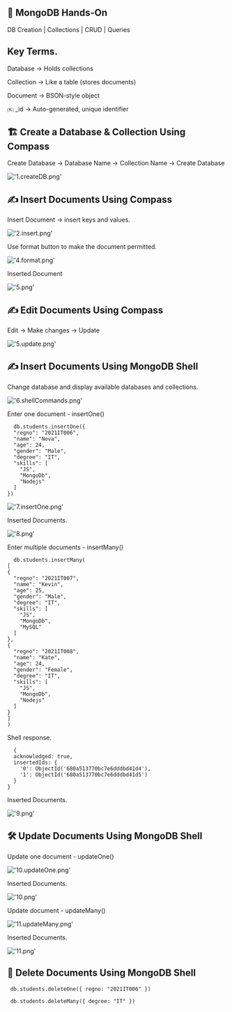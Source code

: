 ## 🍃 MongoDB Hands-On

 DB Creation | Collections |  CRUD |  Queries

## Key Terms.

Database → Holds collections

Collection → Like a table (stores documents)

Document → BSON-style object

🄚 _id →  Auto-generated, unique identifier

## 🏗️ Create a Database & Collection Using Compass

Create Database -> Database Name -> Collection Name -> Create Database

!['1.createDB.png'](./Images/1.createDB.png)

## ✍️ Insert Documents Using Compass

Insert Document -> insert keys and values. 

!['2.insert.png'](./Images/2.insert.png)

Use format button to make the document permitted.

!['4.format.png'](./Images/4.format.png)

Inserted Document

!['5.png'](./Images/5.png)

## ✍️ Edit Documents Using Compass

Edit -> Make changes -> Update

!['5.update.png'](./Images/5.update.png)

## ✍️ Insert Documents Using MongoDB Shell

Change database and display available databases and collections.

!['6.shellCommands.png'](./Images/6.shellCommands.png)

Enter one document - insertOne()

~~~
  db.students.insertOne({
  "regno": "2021IT006",
  "name": "Nova",
  "age": 24,
  "gender": "Male",
  "degree": "IT",
  "skills": [
    "JS",
    "MongoDb",
    "Nodejs"
  ]
})
~~~

!['7.insertOne.png'](./Images/7.insertOne.png)

Inserted Documents.

!['8.png'](./Images/9.png)

Enter multiple documents - insertMany()

~~~
  db.students.insertMany(
[
{
  "regno": "2021IT007",
  "name": "Kevin",
  "age": 25,
  "gender": "Male",
  "degree": "IT",
  "skills": [
    "JS",
    "MongoDb",
    "MySQL"
  ]
},
{
  "regno": "2021IT008",
  "name": "Kate",
  "age": 24,
  "gender": "Female",
  "degree": "IT",
  "skills": [
    "JS",
    "MongoDb",
    "Nodejs"
  ]
}
]
)

~~~

Shell response.
~~~
  {
  acknowledged: true,
  insertedIds: {
    '0': ObjectId('680a513770bc7e6dddbd41d4'),
    '1': ObjectId('680a513770bc7e6dddbd41d5')
  }
}
~~~

Inserted Documents.

!['9.png'](./Images/9.png)

## 🛠️ Update Documents Using MongoDB Shell

Update one document - updateOne()

!['10.updateOne.png'](./Images/10.updateOne.png)

Inserted Documents.

!['10.png'](./Images/10.png)

Update document - updateMany()

!['11.updateMany.png'](./Images/11.updateMany.png)

Inserted Documents.

!['11.png'](./Images/11.png)


## 🧹 Delete Documents Using MongoDB Shell
~~~
 db.students.deleteOne({ regno: "2021IT006" })

 db.students.deleteMany({ degree: "IT" })
~~~









